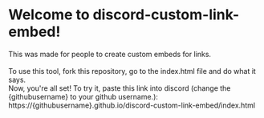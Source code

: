 # Welcome to discord-custom-link-embed!
This was made for people to create custom embeds for links.<br><br>
To use this tool, fork this repository, go to the index.html file and do what it says.<br>
Now, you're all set! To try it, paste this link into discord (change the {githubusername} to your github username.): https://{githubusername}.github.io/discord-custom-link-embed/index.html
